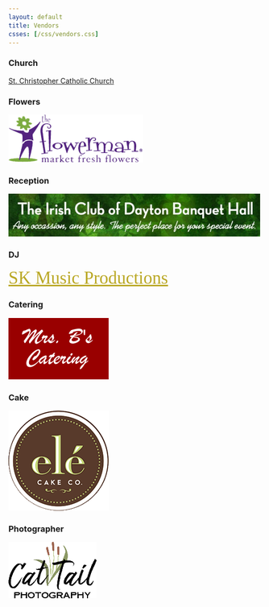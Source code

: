 ```yaml
---
layout: default
title: Vendors
csses: [/css/vendors.css]
---
```


### Church

[St. Christopher Catholic Church](http://church.stchristopheronline.com/)

### Flowers

[![Flowerman](/images/flower-man.png "Flowerman")](http://flowermanflowers.com/)

### Reception

[![The Irish Club of Dayton Banquet Hall](/images/irish-club.jpg "The Irish Club of Dayton Banquet Hall")](http://www.irishclubdayton.com/)

### DJ

<a href="http://www.skmusicproductions.com/" style="font-family: Imprint MT Shadow;color: #BAA825;font-size: 2.5em;">SK Music Productions</a>

### Catering

[![Mrs. B’s Catering](/images/mrs-bs.gif "Mrs. B’s Catering")](http://mrsbscatering.com/)

### Cake

[![el&eacute; Cake Co](/images/ele-cake.png "el&eacute; Cake Co")](http://www.elecakeco.com/)

### Photographer

[![Cat Tail Photography](/images/cat-tail.png "Cat Tail Photography")](http://www.cattailphotography.com/)
